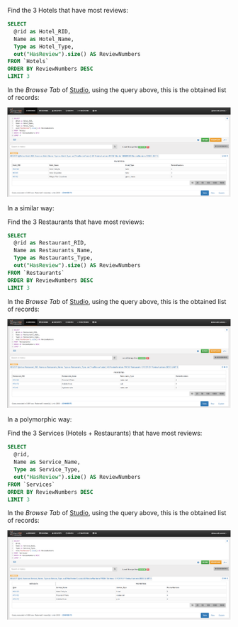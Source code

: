 Find the 3 Hotels that have most reviews:

```sql
SELECT 
  @rid as Hotel_RID,
  Name as Hotel_Name,
  Type as Hotel_Type,
  out("HasReview").size() AS ReviewNumbers 
FROM `Hotels` 
ORDER BY ReviewNumbers DESC 
LIMIT 3
```

In the _Browse Tab_ of [Studio](../../../studio/README.md), using the query above, this is the obtained list of records:

![](../../../images/demo-dbs/social-travel-agency/query_29_browse.png)

In a similar way:

Find the 3 Restaurants that have most reviews:
 
```sql
SELECT
  @rid as Restaurant_RID,
  Name as Restaurants_Name,
  Type as Restaurants_Type,
  out("HasReview").size() AS ReviewNumbers 
FROM `Restaurants` 
ORDER BY ReviewNumbers DESC 
LIMIT 3
```

In the _Browse Tab_ of [Studio](../../../studio/README.md), using the query above, this is the obtained list of records:

![](../../../images/demo-dbs/social-travel-agency/query_30_browse.png)

In a polymorphic way:

Find the 3 Services (Hotels + Restaurants) that have most reviews:

```sql
SELECT 
  @rid,
  Name as Service_Name,
  Type as Service_Type,
  out("HasReview").size() AS ReviewNumbers 
FROM `Services` 
ORDER BY ReviewNumbers DESC 
LIMIT 3
```

In the _Browse Tab_ of [Studio](../../../studio/README.md), using the query above, this is the obtained list of records:

![](../../../images/demo-dbs/social-travel-agency/query_31_browse.png)
